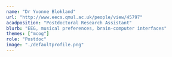 ```yaml
---
name: "Dr Yvonne Blokland"
url: "http://www.eecs.qmul.ac.uk/people/view/45797"
acadposition: "Postdoctoral Research Assistant"
blurb: "EEG, musical preferences, brain-computer interfaces"
themes: ["mcog"]
role: "Postdoc"
image: "./defaultprofile.png"
---
```

